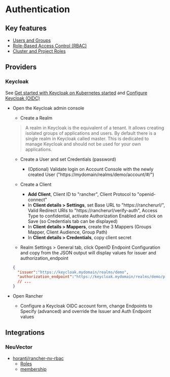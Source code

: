 # Authentication

## Key features

* [Users and Groups](https://docs.ranchermanager.rancher.io/how-to-guides/new-user-guides/authentication-permissions-and-global-configuration/authentication-config/manage-users-and-groups)
* [Role-Based Access Control (RBAC)](https://docs.ranchermanager.rancher.io/pages-for-subheaders/manage-role-based-access-control-rbac)
* [Cluster and Project Roles](https://docs.ranchermanager.rancher.io/how-to-guides/new-user-guides/authentication-permissions-and-global-configuration/manage-role-based-access-control-rbac/cluster-and-project-roles)

## Providers

### Keycloak

See [Get started with Keycloak on Kubernetes started](https://www.keycloak.org/getting-started/getting-started-kube)
and [Configure Keycloak (OIDC)](https://docs.ranchermanager.rancher.io/how-to-guides/new-user-guides/authentication-permissions-and-global-configuration/authentication-config/configure-keycloak-oidc)

* Open the Keycloak admin console
  * Create a Realm

  > A realm in Keycloak is the equivalent of a tenant. It allows creating isolated groups of applications and users. By default there is a single realm in Keycloak called master. This is dedicated to manage Keycloak and should not be used for your own applications.

  * Create a User and set Credentials (password)
    * (Optional) Validate login on Account Console with the newly created User ("https://mydomain/realms/demo/account/#/")

  * Create a Client
    * **Add Client**, Client ID to "rancher", Client Protocol to "openid-connect"
    * In **Client details > Settings**, set Base URL to "https://rancherurl/", Valid Redirect URIs to "https://rancherurl/verify-auth", Access Type to confidential, activate Authorization Enabled and click on Save (so Credentials tab can be displayed)
    * In **Client details > Mappers**, create the 3 Mappers (Groups Mapper, Client Audience, Group Path)
    * In **Client details > Credentials**, copy client secret

  * Realm Settings > General tab, click OpenID Endpoint Configuration and copy from the JSON output will display values for issuer and authorization_endpoint

  ```json
  {
    "issuer":"https://keycloak.mydomain/realms/demo",
    "authorization_endpoint":"https://keycloak.mydomain/realms/demo/protocol/openid-connect/auth"
    // ...
  }
  ```

* Open Rancher
  * Configure a Keycloak OIDC account form, change Endpoints to Specify (advanced) and override the Issuer and Auth Endpoint values

## Integrations

### NeuVector

* [horantj/rancher-nv-rbac](https://github.com/horantj/rancher-nv-rbac)
  * [Roles](https://vimeo.com/790515566)
  * [membership](https://vimeo.com/790248342)
